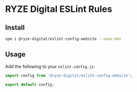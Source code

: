 # RYZE Digital ESLint Rules

## Install

```bash
npm i @ryze-digital/eslint-config-website --save-dev
```

## Usage

Add the following to your `eslint.config.js`:

```js
import config from '@ryze-digital/eslint-config-website';

export default config;
```
